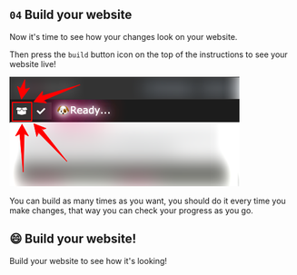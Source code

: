 ## `04` Build your website

Now it's time to see how your changes look on your website.

Then press the `build` button icon on the top of the instructions to see your website live! 

![build button](../../assets/build.png?raw=true) 

You can build as many times as you want, you should do it every time you make changes, that way you can check your progress as you go.

## 😄 Build your website!

Build your website to see how it's looking!
